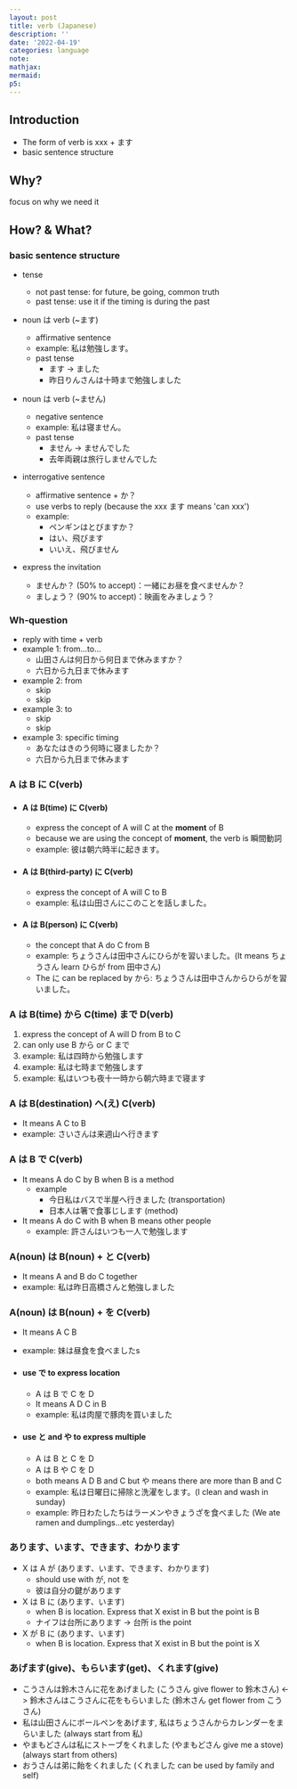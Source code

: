 ```yaml
---
layout: post
title: verb (Japanese)
description: ''
date: '2022-04-19'
categories: language
note:
mathjax:
mermaid:
p5:
---
```


## Introduction

* The form of verb is xxx + ます
* basic sentence structure

## Why?

focus on why we need it

## How? & What?

### basic sentence structure

* tense
  * not past tense: for future, be going, common truth
  * past tense: use it if the timing is during the past

* noun は verb (~ます)
  * affirmative sentence
  * example: 私は勉強します。
  * past tense
    * ます -> ました
    * 昨日りんさんは十時まで勉強しました

* noun は verb (~ません)
  * negative sentence
  * example: 私は寝ません。
  * past tense
    * ません -> ませんでした
    * 去年両親は旅行しませんでした

* interrogative sentence
  * affirmative sentence + か？
  * use verbs to reply (because the xxx ます means 'can xxx')
  * example:
    * ペンギンはとびますか？
    * はい、飛びます
    * いいえ、飛びません

* express the invitation
  * ませんか？ (50% to accept)：一緒にお昼を食べませんか？
  * ましょう？ (90% to accept)：映画をみましょう？

### Wh-question

* reply with time + verb
* example 1: from...to...
  * 山田さんは何日から何日まで休みますか？
  * 六日から九日まで休みます
* example 2: from
  * skip
  * skip
* example 3: to
  * skip
  * skip
* example 3: specific timing
  * あなたはきのう何時に寝ましたか？
  * 六日から九日まで休みます

### A は B に C(verb)

* #### A は B(time) に C(verb)

  * express the concept of A will C at the **moment** of B
  * because we are using the concept of **moment**, the verb is 瞬間動詞
  * example: 彼は朝六時半に起きます。
  
* #### A は B(third-party) に C(verb)

  * express the concept of A will C to B
  * example: 私は山田さんにこのことを話しました。

* #### A は B(person) に C(verb)

  * the concept that A do C from B
  * example: ちょうさんは田中さんにひらがを習いました。(It means ちょうさん learn ひらが from 田中さん)
  * The に can be replaced by から: ちょうさんは田中さんからひらがを習いました。

### A は B(time) から C(time) まで D(verb)

1. express the concept of A will D from B to C
2. can only use B から or C まで
3. example: 私は四時から勉強します
4. example: 私は七時まで勉強します
5. example: 私はいつも夜十一時から朝六時まで寝ます

### A は B(destination) へ(え) C(verb)

* It means A C to B
* example: さいさんは来週山へ行きます

### A は B で C(verb)

* It means A do C by B when B is a method
  * example
    * 今日私はバスで半屋へ行きました (transportation)
    * 日本人は箸で食事じします (method)
* It means A do C with B when B means other people
  * example: 許さんはいつも一人で勉強します

### A(noun) は B(noun) + と C(verb)

* It means A and B do C together
* example: 私は昨日高橋さんと勉強しました

### A(noun) は B(noun) + を C(verb)

* It means A C B
* example: 妹は昼食を食べましたs

* #### use で to express location

  * A は B で C を D
  * It means A D C in B
  * example: 私は肉屋で豚肉を買いました

* #### use と and や to express multiple

  * A は B と C を D
  * A は B や C を D
  * both means A D B and C but や means there are more than B and C
  * example: 私は日曜日に掃除と洗濯をします。(I clean and wash in sunday)
  * example: 昨日わたしたちはラーメンやきょうざを食べました (We ate ramen and dumplings...etc yesterday)

### あります、います、できます、わかります

* X は A が (あります、います、できます、わかります)
  * should use with が, not を
  * 彼は自分の鍵があります
* X は B に (あります、います)
  * when B is location. Express that X exist in B but the point is B
  * ナイフは台所にあります -> 台所 is the point
* X が B に (あります、います)
  * when B is location. Express that X exist in B but the point is X

### あげます(give)、もらいます(get)、くれます(give)

* こうさんは鈴木さんに花をあげました (こうさん give flower to 鈴木さん) <-> 鈴木さんはこうさんに花をもらいました (鈴木さん get flower from こうさん)
* 私は山田さんにボールぺンをあげます, 私はちょうさんからカレンダーをまらいました (always start from 私)
* やまもどさんは私にストーブをくれました (やまもどさん give me a stove) (always start from others)
* おうさんは弟に飴をくれました (くれました can be used by family and self)
